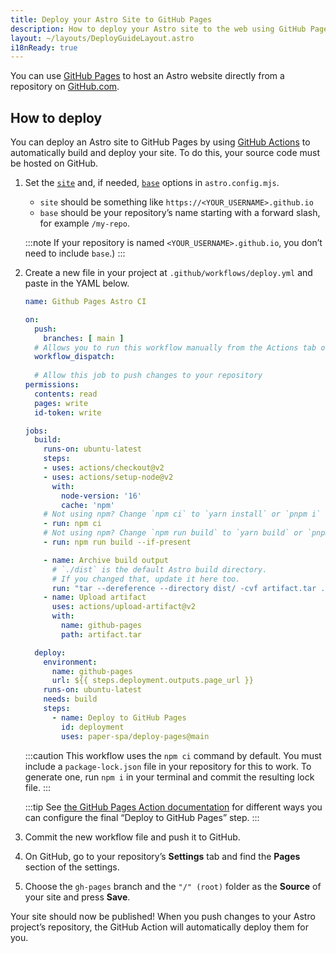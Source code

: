 ```yaml
---
title: Deploy your Astro Site to GitHub Pages
description: How to deploy your Astro site to the web using GitHub Pages.
layout: ~/layouts/DeployGuideLayout.astro
i18nReady: true
---
```


You can use [GitHub Pages](https://pages.github.com/) to host an Astro website directly from a repository on [GitHub.com](https://github.com/).

## How to deploy

You can deploy an Astro site to GitHub Pages by using [GitHub Actions](https://github.com/features/actions) to automatically build and deploy your site. To do this, your source code must be hosted on GitHub.

1. Set the [`site`](/en/reference/configuration-reference/#site) and, if needed, [`base`](/en/reference/configuration-reference/#base) options in `astro.config.mjs`.
    - `site` should be something like `https://<YOUR_USERNAME>.github.io`
    - `base` should be your repository’s name starting with a forward slash, for example `/my-repo`.
    
    :::note
    If your repository is named `<YOUR_USERNAME>.github.io`, you don’t need to include `base`.)
    :::

2. Create a new file in your project at `.github/workflows/deploy.yml` and paste in the YAML below.

    ```yaml
    name: Github Pages Astro CI

    on:
      push:
        branches: [ main ]
      # Allows you to run this workflow manually from the Actions tab on GitHub.
      workflow_dispatch:
      
      # Allow this job to push changes to your repository
    permissions:
      contents: read
      pages: write
      id-token: write

    jobs:
      build:
        runs-on: ubuntu-latest
        steps:
        - uses: actions/checkout@v2
        - uses: actions/setup-node@v2
          with:
            node-version: '16'
            cache: 'npm'
        # Not using npm? Change `npm ci` to `yarn install` or `pnpm i`
        - run: npm ci
        # Not using npm? Change `npm run build` to `yarn build` or `pnpm run build`
        - run: npm run build --if-present

        - name: Archive build output
          # `./dist` is the default Astro build directory.
          # If you changed that, update it here too.
          run: "tar --dereference --directory dist/ -cvf artifact.tar ."
        - name: Upload artifact
          uses: actions/upload-artifact@v2
          with:
            name: github-pages
            path: artifact.tar

      deploy:
        environment:
          name: github-pages
          url: ${{ steps.deployment.outputs.page_url }}
        runs-on: ubuntu-latest
        needs: build
        steps:
          - name: Deploy to GitHub Pages
            id: deployment
            uses: paper-spa/deploy-pages@main
    ```
    
    :::caution
    This workflow uses the `npm ci` command by default. You must include a `package-lock.json` file in your repository for this to work. To generate one, run `npm i` in your terminal and commit the resulting lock file.
    :::

    :::tip
    See [the GitHub Pages Action documentation](https://github.com/marketplace/actions/github-pages-action) for different ways you can configure the final “Deploy to GitHub Pages” step.
    :::

3. Commit the new workflow file and push it to GitHub.
4. On GitHub, go to your repository’s **Settings** tab and find the **Pages** section of the settings.
5. Choose the `gh-pages` branch and the `"/" (root)` folder as the **Source** of your site and press **Save**.

Your site should now be published! When you push changes to your Astro project’s repository, the GitHub Action will automatically deploy them for you.
